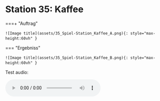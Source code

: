 # Station 35: Kaffee

===+ "Auftrag"

    ![Image title](assets/35_Spiel-Station_Kaffee_A.png){: style="max-height:60vh" }


=== "Ergebniss"

    ![Image title](assets/35_Spiel-Station_Kaffee_B.png){: style="max-height:60vh" }


Test audio:

<audio controls>
  <source src="site:assets/ytmp3free.cc_keke-ladies-prod-fvlcrvm-youtubemp3free.org.mp3" type="audio/mpeg">
  Your browser does not support the audio tag.
</audio>
